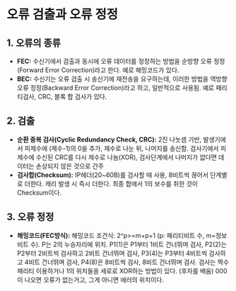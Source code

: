# 오류 검출과 오류 정정
## 1. 오류의 종류
- **FEC:** 수신기에서 검출과 동시에 오류 데이터를 정정하는 방법을 순방향 오류 정정(Forward Error Correction)라고 한다. 예로 해밍코드가 있다.
- **BEC:** 수신기는 오류 검출 시 송신기에 재전송을 요구하는데, 이러한 방법을 역방향 오류 정정(Backward Error Correction)라고 하고, 일반적으로 사용됨. 예로 패리티검사, CRC, 블록 합 검사가 있다.

## 2. 검출
- **순환 중복 검사(Cyclic Redundancy Check, CRC):** 2진 나눗셈 기반, 발생기에서 피제수에 (제수-1)의 0을 추가, 제수로 나눈 뒤, 나머지를 송신함. 검사기에서 피제수에 수신된 CRC를 다시 제수로 나눔(XOR), 검사단계에서 나머지가 없다면 데이터는 손상되지 않은 것으로 간주
- **검사합(Checksum):** IP헤더(20~60B)를 검사할 때 사용, 8비트씩 끊어서 단계별로 더한다. 캐리 발생 시 즉시 더한다. 최종 합에서 1의 보수를 취한 것이 Checksum이다.

## 3. 오류 정정
- **해밍코드(FEC방식):** 해밍코드 조건식: 2^p>=m+p+1 (p: 패리티비트 수, m=정보비트 수). P는 2의 누승자리에 위치. P1(1)은 P1부터 1비트 건너뛰며 검사, P2(2)는 P2부터 2비트씩 검사하고 2비트 건너뛰며 검사, P3(4)는 P3부터 4비트씩 검사하고 4비트 건너뛰며 검사, P4(8)은 8비트씩 검사, 8비트 건너뛰며 검사. 검사는 짝수패리티 이용하거나 1의 위치들을 세로로 XOR하는 방법이 있다. (후자를 배움) 000이 나오면 오류가 없는거고, 그게 아니면 에러의 위치이다.